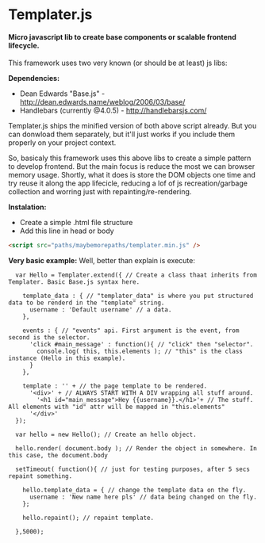 # Templater.js

#### Micro javascript lib to create base components or scalable frontend lifecycle.

This framework uses two very known (or should be at least) js libs:

**Dependencies:**
* Dean Edwards "Base.js" - http://dean.edwards.name/weblog/2006/03/base/
* Handlebars (currently @4.0.5) - http://handlebarsjs.com/

Templater.js ships the minified version of both above script already. But you can donwload them separately, but it'll just works if you include them properly on your project context.

So, basicaly this framework uses this above libs to create a simple pattern to develop frontend. But the main focus is reduce the most we can browser memory usage. Shortly, what it does is store the DOM objects one time and try reuse it along the app lifecicle, reducing a lof of js recreation/garbage collection and worring just with repainting/re-rendering.

**Instalation:**

* Create a simple .html file structure
* Add this line in head or body
``` html
<script src="paths/maybemorepaths/templater.min.js" />
```

**Very basic example:**
Well, better than explain is execute:

```javascript:
  var Hello = Templater.extend({ // Create a class thaat inherits from Templater. Basic Base.js syntax here.
  
    template_data : { // "templater_data" is where you put structured data to be renderd in the "template" string.
      username : 'Default username' // a data.
    },
  
    events : { // "events" api. First argument is the event, from second is the selector.
      'click #main_message' : function(){ // "click" then "selector". 
        console.log( this, this.elements ); // "this" is the class instance (Hello in this example).
      }
    },
  
    template : '' + // the page template to be rendered.
      '<div>' + // ALWAYS START WITH A DIV wrapping all stuff around.
        '<h1 id="main_message">Hey {{username}}.</h1>'+ // The stuff. All elements with "id" attr will be mapped in "this.elements"
      '</div>'
  });
  
  var hello = new Hello(); // Create an hello object. 
  
  hello.render( document.body ); // Render the object in somewhere. In this case, the document.body
  
  setTimeout( function(){ // just for testing purposes, after 5 secs repaint something.
  
    hello.template_data = { // change the template data on the fly.
      username : 'New name here pls' // data being changed on the fly.
    };
    
    hello.repaint(); // repaint template.
    
  },5000);
````
